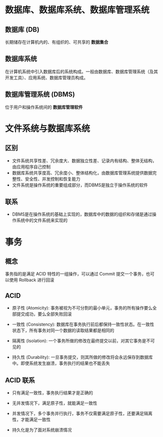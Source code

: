 # 数据库、数据库系统、数据库管理系统

## 数据库 (DB)

长期储存在计算机内的、有组织的、可共享的 **数据集合**

## 数据库系统

在计算机系统中引入数据库后的系统构成。一般由数据库、数据库管理系统（及其开发工具）、应用系统、数据库管理员构成。

## 数据库管理系统 (DBMS)

位于用户和操作系统间的 **数据库管理软件**

# 文件系统与数据库系统

## 区别

* 文件系统共享性差、冗余度大、数据独立性差、记录内有结构、整体无结构，由应用程序自己控制
* 数据库系统共享度高、冗余度小、整体结构化，由数据库管理系统提供数据完整性、安全性、并发控制和恢复能力
* 文件系统是操作系统的重要组成部分，而DBMS是独立于操作系统的软件

## 联系

* DBMS是在操作系统的基础上实现的，数据库中的数据的组织和存储是通过操作系统中的文件系统来实现的

# 事务

## 概念

事务指的是满足 ACID 特性的一组操作，可以通过 Commit 提交一个事务，也可以使用 Rollback 进行回滚

## ACID

* 原子性 (Atomicity): 事务被视为不可分割的最小单元，事务的所有操作要么全部提交成功，要么全部失败回滚

* 一致性 (Consistency): 数据库在事务执行前后都保持一致性状态。在一致性状态下，所有事务对同一个数据的读取结果都是相同的

* 隔离性 (Isolation): 一个事务所做的修改在最终提交以前，对其它事务是不可见的

* 持久性 (Durability): 一旦事务提交，则其所做的修改将会永远保存到数据库中。即使系统发生崩溃，事务执行的结果也不能丢失

## ACID 联系

* 只有满足一致性，事务执行结果才是正确的

* 无并发情况下，满足原子性，就能满足一致性

* 并发情况下，多个事务并行执行，事务不仅需要满足原子性，还要满足隔离性，才能满足一致性

* 持久化是为了面对系统崩溃情况